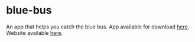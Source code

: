 # blue-bus
An app that helps you catch the blue bus. App available for download [here](https://play.google.com/store/apps/details?id=com.BlueBus). Website available [here](http://bluebus-env-4.csghj2tjet.us-east-2.elasticbeanstalk.com).
